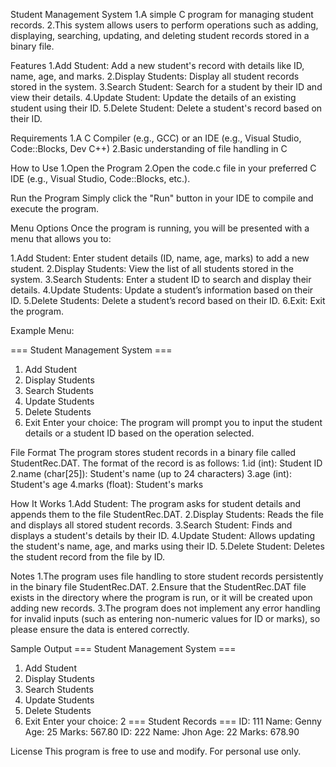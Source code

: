 Student Management System
1.A simple C program for managing student records.
2.This system allows users to perform operations such as adding, displaying, searching, updating, and deleting student records stored in a binary file.

Features
1.Add Student: Add a new student's record with details like ID, name, age, and marks.
2.Display Students: Display all student records stored in the system.
3.Search Student: Search for a student by their ID and view their details.
4.Update Student: Update the details of an existing student using their ID.
5.Delete Student: Delete a student's record based on their ID.

Requirements
1.A C Compiler (e.g., GCC) or an IDE (e.g., Visual Studio, Code::Blocks, Dev C++)
2.Basic understanding of file handling in C

How to Use
1.Open the Program
2.Open the code.c file in your preferred C IDE (e.g., Visual Studio, Code::Blocks, etc.).

Run the Program
Simply click the "Run" button in your IDE to compile and execute the program.

Menu Options
Once the program is running, you will be presented with a menu that allows you to:

1.Add Student: Enter student details (ID, name, age, marks) to add a new student.
2.Display Students: View the list of all students stored in the system.
3.Search Students: Enter a student ID to search and display their details.
4.Update Students: Update a student’s information based on their ID.
5.Delete Students: Delete a student’s record based on their ID.
6.Exit: Exit the program.

Example Menu:

=== Student Management System ===
1. Add Student
2. Display Students
3. Search Students
4. Update Students
5. Delete Students
6. Exit
Enter your choice:
The program will prompt you to input the student details or a student ID based on the operation selected.

File Format
The program stores student records in a binary file called StudentRec.DAT. The format of the record is as follows:
1.id (int): Student ID
2.name (char[25]): Student's name (up to 24 characters)
3.age (int): Student's age
4.marks (float): Student's marks

How It Works
1.Add Student: The program asks for student details and appends them to the file StudentRec.DAT.
2.Display Students: Reads the file and displays all stored student records.
3.Search Student: Finds and displays a student's details by their ID.
4.Update Student: Allows updating the student's name, age, and marks using their ID.
5.Delete Student: Deletes the student record from the file by ID.

Notes
1.The program uses file handling to store student records persistently in the binary file StudentRec.DAT.
2.Ensure that the StudentRec.DAT file exists in the directory where the program is run, or it will be created upon adding new records.
3.The program does not implement any error handling for invalid inputs (such as entering non-numeric values for ID or marks), so please ensure the data is entered correctly.

Sample Output
=== Student Management System ===
1. Add Student
2. Display Students
3. Search Students
4. Update Students
5. Delete Students
6. Exit
Enter your choice: 2
=== Student Records ===
ID: 111
Name: Genny
Age: 25
Marks: 567.80
ID: 222
Name: Jhon
Age: 22
Marks: 678.90

License
This program is free to use and modify. For personal use only.

